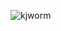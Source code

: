 ![kjworm](https://github.com/yuankong666/Ultimate-RAT-Collection/assets/128066597/e1b98af4-6d29-4642-a559-d08dd4dd8707)
